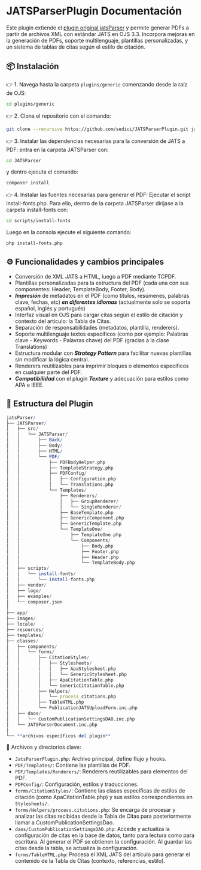 # JATSParserPlugin Documentación

Este plugin extiende el [plugin original jatsParser](https://github.com/Vitaliy-1) y permite generar PDFs a partir de archivos XML con estándar JATS en OJS 3.3. Incorpora mejoras en la generación de PDFs, soporte multilenguaje, plantillas personalizadas, y un sistema de tablas de citas según el estilo de citación.

## 📦 Instalación

👉 1. Navega hasta la carpeta `plugins/generic` comenzando desde la raíz de OJS:
```bash
cd plugins/generic
```

👉 2. Clona el repositorio con el comando:
```bash
git clone --recursive https://github.com/sedici/JATSParserPlugin.git jatsParser
```

👉 3. Instalar las dependencias necesarias para la conversión de JATS a PDF: entra en la carpeta JATSParser con:
```bash
cd JATSParser
```
y dentro ejecuta el comando:
```bash
composer install
```

👉 4. Instalar las fuentes necesarias para generar el PDF: Ejecutar el script install-fonts.php.
Para ello, dentro de la carpeta JATSParser diríjase a la carpeta install-fonts con:
```bash
cd scripts/install-fonts
```
Luego en la consola ejecute el siguiente comando:
```bash
php install-fonts.php
```

## ⚙️ Funcionalidades y cambios principales

- Conversión de XML JATS a HTML, luego a PDF mediante TCPDF.
- Plantillas personalizadas para la estructura del PDF (cada una con sus componentes: Header, TemplateBody, Footer, Body).
- ***Impresión*** de metadatos en el PDF (como títulos, resúmenes, palabras clave, fechas, etc) ***en diferentes idiomas*** (actualmente solo se soporta español, inglés y portugués) 
- Interfaz visual en OJS para cargar citas según el estilo de citación y contexto del artículo: la Tabla de Citas.
- Separación de responsabilidades (metadatos, plantilla, renderers).
- Soporte multilenguaje textos específicos (como por ejemplo: Palabras clave - Keywords - Palavras chave) del PDF (gracias a la clase Translations)
- Estructura modular con ***Strategy Pattern*** para facilitar nuevas plantillas sin modificar la lógica central.
- Renderers reutilizables para imprimir bloques o elementos específicos en cualquier parte del PDF.
- ***Compatibilidad*** con el plugin ***Texture*** y adecuación para estilos como APA e IEEE.

## 🧱 Estructura del Plugin

```mathematica
jatsParser/
├── JATSParser/
│   ├── src/
│   │   └── JATSParser/
│   │       ├── Back/
│   │       ├── Body/
│   │       ├── HTML/
│   │       └── PDF/
│   │           ├── PDFBodyHelper.php
│   │           ├── TemplateStrategy.php
│   │           ├── PDFConfig/
│   │           │   ├── Configuration.php
│   │           │   └── Translations.php
│   │           └── Templates/
│   │               ├── Renderers/
│   │               │   ├── GroupRenderer/
│   │               │   └── SingleRenderer/
│   │               ├── BaseTemplate.php
│   │               ├── GenericComponent.php
│   │               ├── GenericTemplate.php
│   │               └── TemplateOne/
│   │                   ├── TemplateOne.php
│   │                   └── Components/
│   │                       ├── Body.php
│   │                       ├── Footer.php
│   │                       ├── Header.php
│   │                       └── TemplateBody.php
│   ├── scripts/
│   │   └── install-fonts/
│   │       └── install-fonts.php
│   ├── vendor/
│   ├── logo/
│   ├── examples/
│   └── composer.json
│
├── app/
├── images/
├── locale/
├── resources/
├── templates/
├── classes/
│   ├── components/
│   │   └── forms/
│   │       ├── CitationStyles/
│   │       │   ├── Stylesheets/
│   │       │   │   ├── ApaStylesheet.php
│   │       │   │   └── GenericStylesheet.php
│   │       │   ├── ApaCitationTable.php
│   │       │   └── GenericCitationTable.php
│   │       ├── Helpers/
│   │       │   └── process_citations.php
│   │       ├── TableHTML.php
│   │       └── PublicationJATSUploadForm.inc.php
│   ├── daos/
│   │   └── CustomPublicationSettingsDAO.inc.php
│   └── JATSParserDocument.inc.php
│
└── **archivos específicos del plugin**
```

📁 Archivos y directorios clave:
- `JatsParserPlugin.php`: Archivo principal, define flujo y hooks.
- `PDF/Templates/`: Contiene las plantillas de PDF.
- `PDF/Templates/Renderers/`: Renderers reutilizables para elementos del PDF.
- `PDFConfig/`: Configuración, estilos y traducciones.
- `forms/CitationStyles/`: Contiene las clases específicas de estilos de citación (como ApaCitationTable.php) y sus estilos correspondientes en `Stylesheets/`.
- `forms/Helpers/process.citations.php`: Se encarga de procesar y analizar las citas recibidas desde la Tabla de Citas para posteriormente llamar a CustomPublicationSettingsDao.
- `daos/CustomPublicationSettingsDAO.php`: Accede y actualiza la configuración de citas en la base de datos, tanto para lectura como para escritura. Al generar el PDF se obtienen la configuración. Al guardar las citas desde la tabla, se actualiza la configuración.
- `forms/TableHTML.php`: Procesa el XML JATS del artículo para generar el contenido de la Tabla de Citas (contexto, referencias, estilo).
